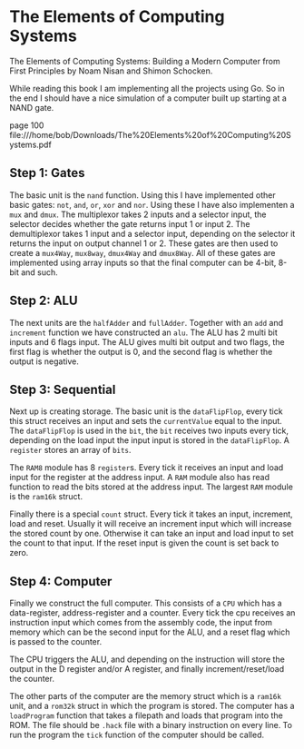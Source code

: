 # The Elements of Computing Systems

The Elements of Computing Systems: Building a Modern Computer from First Principles by Noam Nisan and Shimon Schocken.

While reading this book I am implementing all the projects using Go. So in the end I should have a nice simulation of a computer built up starting at a NAND gate.

page 100
file:///home/bob/Downloads/The%20Elements%20of%20Computing%20Systems.pdf

## Step 1: Gates

The basic unit is the `nand` function. Using this I have implemented other basic gates: `not`, `and`, `or`, `xor` and `nor`. Using these I have also implementen a `mux` and `dmux`. The multiplexor takes 2 inputs and a selector input, the selector decides whether the gate returns input 1 or input 2. The demultiplexor takes 1 input and a selector input, depending on the selector it returns the input on output channel 1 or 2. These gates are then used to create a `mux4Way`, `mux8way`, `dmux4Way` and `dmux8Way`. All of these gates are implemented using array inputs so that the final computer can be 4-bit, 8-bit and such.

## Step 2: ALU

The next units are the `halfAdder` and `fullAdder`. Together with an `add` and `increment` function we have constructed an `alu`. The ALU has 2 multi bit inputs and 6 flags input. The ALU gives multi bit output and two flags, the first flag is whether the output is 0, and the second flag is whether the output is negative.

## Step 3: Sequential

Next up is creating storage. The basic unit is the `dataFlipFlop`, every tick this struct receives an input and sets the `currentValue` equal to the input. The `dataFlipFlop` is used in the `bit`, the `bit` receives two inputs every tick, depending on the load input the input input is stored in the `dataFlipFlop`. A `register` stores an array of `bits`.

The `RAM8` module has 8 `register`s. Every tick it receives an input and load input for the register at the address input. A `RAM` module also has read function to read the bits stored at the address input. The largest `RAM` module is the `ram16k` struct.

Finally there is a special `count` struct. Every tick it takes an input, increment, load and reset. Usually it will receive an increment input which will increase the stored count by one. Otherwise it can take an input and load input to set the count to that input. If the reset input is given the count is set back to zero.

## Step 4: Computer

Finally we construct the full computer. This consists of a `CPU` which has a data-register, address-register and a counter. Every tick the cpu receives an instruction input which comes from the assembly code, the input from memory which can be the second input for the ALU, and a reset flag which is passed to the counter.

The CPU triggers the ALU, and depending on the instruction will store the output in the D register and/or A register, and finally increment/reset/load the counter.

The other parts of the computer are the memory struct which is a `ram16k` unit, and a `rom32k` struct in which the program is stored. The computer has a `loadProgram` function that takes a filepath and loads that program into the ROM. The file should be `.hack` file with a binary instruction on every line. To run the program the `tick` function of the computer should be called.
